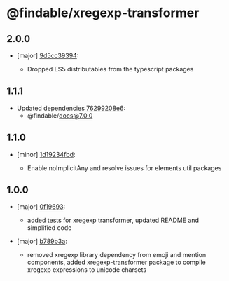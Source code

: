 # @findable/xregexp-transformer

## 2.0.0
- [major] [9d5cc39394](https://github.com/fnamazing/uiKit/commits/9d5cc39394):

  - Dropped ES5 distributables from the typescript packages

## 1.1.1
- Updated dependencies [76299208e6](https://github.com/fnamazing/uiKit/commits/76299208e6):
  - @findable/docs@7.0.0

## 1.1.0
- [minor] [1d19234fbd](https://github.com/fnamazing/uiKit/commits/1d19234fbd):

  - Enable noImplicitAny and resolve issues for elements util packages

## 1.0.0
- [major] [0f19693](https://github.com/fnamazing/uiKit/commits/0f19693):

  - added tests for xregexp transformer, updated README and simplified code
- [major] [b789b3a](https://github.com/fnamazing/uiKit/commits/b789b3a):

  - removed xregexp library dependency from emoji and mention components, added xregexp-transformer package to compile xregexp expressions to unicode charsets
